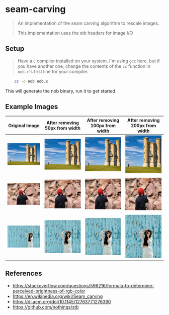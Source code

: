 # seam-carving

> An implementation of the seam carving algorithm to rescale images.
>
> This implementation uses the stb headers for image I/O

## Setup

> Have a `C` compiler installed on your system. I'm using `gcc` here, but if you have another one, change the contents of the `cc` function in `nob.c`\'s first line for your compiler.

```bash
    cc -o nob nob.c
```

This will generate the nob binary, run it to get started.

## Example Images

<table>
    <thead>
        <tr>
            <th>Original Image</th>
            <th>After removing 50px from width</th>
            <th>After removing 100px from width</th>
            <th>After removing 200px from width</th>
        </tr>
    </thead>
    <tr>
        <td max-width="25%" height="120px"><img src="images/test_0.jpg"></td>
        <td max-width="25%" height="120px"><img src="images/output_0_300.png"></td>
        <td max-width="25%" height="120px"><img src="images/output_0_400.png"></td>
        <td max-width="25%" height="120px"><img src="images/output_0_500.png"></td>
    <tr>
    <tr>
        <td max-width="25%" height="120px"><img src="images/test_1.jpg"></td>
        <td max-width="25%" height="120px"><img src="images/output_1_300.png"></td>
        <td max-width="25%" height="120px"><img src="images/output_1_400.png"></td>
        <td max-width="25%" height="120px"><img src="images/output_1_500.png"></td>
    <tr>
    <tr>
        <td max-width="20%" height="120px"><img src="images/test_2.jpg"></td>
        <td max-width="20%" height="120px"><img src="images/output_2_300.png"></td>
        <td max-width="20%" height="120px"><img src="images/output_2_400.png"></td>
        <td max-width="20%" height="120px"><img src="images/output_2_500.png"></td>
    <tr>
    <tbody>
    </tbody>
</table>

## References

- <https://stackoverflow.com/questions/596216/formula-to-determine-perceived-brightness-of-rgb-color>
- <https://en.wikipedia.org/wiki/Seam_carving>
- <https://dl.acm.org/doi/10.1145/1276377.1276390>
- <https://github.com/nothings/stb>
